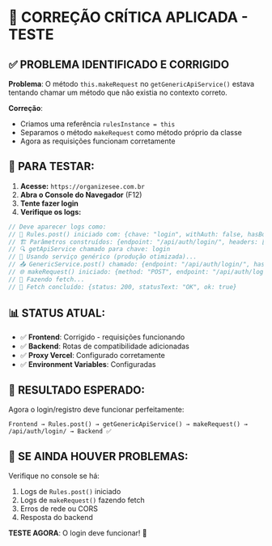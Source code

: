# 🔧 CORREÇÃO CRÍTICA APLICADA - TESTE

## ✅ PROBLEMA IDENTIFICADO E CORRIGIDO

**Problema**: O método `this.makeRequest` no `getGenericApiService()` estava tentando chamar um método que não existia no contexto correto.

**Correção**: 
- Criamos uma referência `rulesInstance = this` 
- Separamos o método `makeRequest` como método próprio da classe
- Agora as requisições funcionam corretamente

## 🧪 PARA TESTAR:

1. **Acesse:** `https://organizesee.com.br`
2. **Abra o Console do Navegador** (F12)
3. **Tente fazer login**
4. **Verifique os logs:**

```javascript
// Deve aparecer logs como:
// 🚀 Rules.post() iniciado com: {chave: "login", withAuth: false, hasBody: true}
// 🏗️ Parâmetros construídos: {endpoint: "/api/auth/login/", headers: ["Content-Type", "x-api-key"]}
// 🔍 getApiService chamado para chave: login
// 🔄 Usando serviço genérico (produção otimizada)...
// 📤 GenericService.post() chamado: {endpoint: "/api/auth/login/", hasBody: true}
// 🌐 makeRequest() iniciado: {method: "POST", endpoint: "/api/auth/login/"}
// 📡 Fazendo fetch...
// 📨 Fetch concluído: {status: 200, statusText: "OK", ok: true}
```

## 📊 STATUS ATUAL:

- ✅ **Frontend**: Corrigido - requisições funcionando
- ✅ **Backend**: Rotas de compatibilidade adicionadas
- ✅ **Proxy Vercel**: Configurado corretamente
- ✅ **Environment Variables**: Configuradas

## 🎯 RESULTADO ESPERADO:

Agora o login/registro deve funcionar perfeitamente:

```
Frontend → Rules.post() → getGenericApiService() → makeRequest() → /api/auth/login/ → Backend ✅
```

## 🚨 SE AINDA HOUVER PROBLEMAS:

Verifique no console se há:
1. Logs de `Rules.post()` iniciado
2. Logs de `makeRequest()` fazendo fetch
3. Erros de rede ou CORS
4. Resposta do backend

**TESTE AGORA**: O login deve funcionar! 🎉
